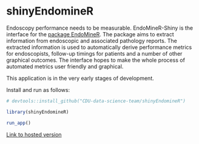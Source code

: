 
<!-- README.md is generated from README.Rmd. Please edit that file -->

# shinyEndomineR

<!-- badges: start -->
<!-- badges: end -->

Endoscopy performance needs to be measurable. EndoMineR-Shiny is the
interface for the [package
EndoMineR](https://github.com/sebastiz/EndoMineR_Shiny). The package
aims to extract information from endoscopic and associated pathology
reports. The extracted information is used to automatically derive
performance metrics for endoscopists, follow-up timings for patients and
a number of other graphical outcomes. The interface hopes to make the
whole process of automated metrics user friendly and graphical.

This application is in the very early stages of development.

Install and run as follows:

``` r
# devtools::install_github("CDU-data-science-team/shinyEndomineR")

library(shinyEndomineR)

run_app()
```

[Link to hosted
version](https://involve.nottshc.nhs.uk/rsconnect/shiny_endominer/)
